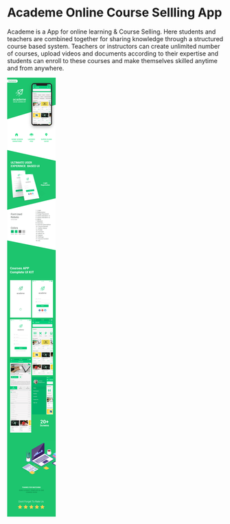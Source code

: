 # Academe Online Course Sellling App

Academe is a App for online learning & Course Selling. Here students and teachers are combined together for sharing knowledge through a structured course based system. Teachers or instructors can create unlimited number of courses, upload videos and documents according to their expertise and students can enroll to these courses and make themselves skilled anytime and from anywhere. 

<img src="Pre.jpg" />

